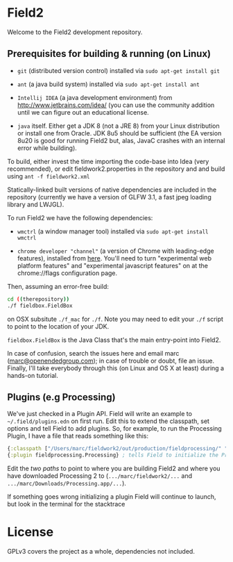 # Field2

Welcome to the Field2 development repository.

## Prerequisites for building & running (on Linux)

 * ```git``` (distributed version control) installed via ```sudo apt-get install git```

 * ```ant``` (a java build system) installed via ```sudo apt-get install ant```

 * ```Intellij IDEA``` (a java development environment) from http://www.jetbrains.com/idea/ (you can use the community addition until we can figure out an educational license.

 * ```java``` itself. Either get a JDK 8 (not a JRE 8) from your Linux distribution or install one from Oracle. JDK 8u5 should be sufficient (the EA version 8u20 is good for running Field2 but, alas, JavaC crashes with an internal error while building).

To build, either invest the time importing the code-base into Idea (very recommended), or edit fieldwork2.properties in the repository and and build using ```ant -f fieldwork2.xml```

Statically-linked built versions of native dependencies are included in the repository (currently we have a version of GLFW 3.1, a fast jpeg loading library and LWJGL).

To run Field2 we have the following dependencies:

 * ```wmctrl``` (a window manager tool) installed via ```sudo apt-get install wmctrl```

 * ```chrome developer "channel"``` (a version of Chrome with leading-edge features), installed from [here](https://www.google.com/chrome/browser/?platform=linux&extra=devchannel). You'll need to turn "experimental web platform features" and "experimental javascript features" on at the chrome://flags configuration page.

Then, assuming an error-free build:

```bash
cd ((therepository))
./f fieldbox.FieldBox
```

on OSX subsitute ```./f_mac``` for ```./f```. Note you may need to edit your ```./f``` script to point to the location of your JDK.

```fieldbox.FieldBox``` is the Java Class that's the main entry-point into Field2. 
 
In case of confusion, search the issues here and email marc (marc@openendedgroup.com); in case of trouble or doubt, file an issue. Finally, I'll take everybody through this (on Linux and OS X at least) during a hands-on tutorial.  

## Plugins (e.g Processing)

We've just checked in a Plugin API. Field will write an example to ```~/.field/plugins.edn``` on first run. Edit this to extend the classpath, set options and tell Field to add plugins. So, for example, to run the Processing Plugin, I have a file that reads something like this:

```clojure
{:classpath ["/Users/marc/fieldwork2/out/production/fieldprocessing/" "/Users/marc/Downloads/Processing.app/Contents/Java/core/library/core.jar"] } ; adds the core Processing jar to Field and the place where you are building fieldprocessing
{:plugin fieldprocessing.Processing} ; tells Field to initialize the Processing plugin 
```

Edit the _two paths_ to point to where you are building Field2 and where you have downloaded Processing 2 to (```.../marc/fieldwork2/...``` and ```.../marc/Downloads/Processing.app/...```).

If something goes wrong initializing a plugin Field will continue to launch, but look in the terminal for the stacktrace

# License

GPLv3 covers the project as a whole, dependencies not included.

